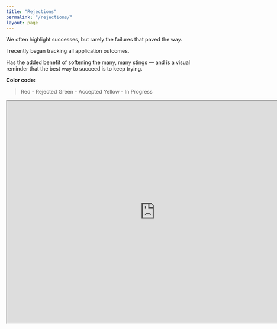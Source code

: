 ```yaml
---
title: "Rejections"
permalink: "/rejections/"
layout: page
---
```

We often highlight successes, but rarely the failures that paved the way.

I recently began tracking all application outcomes.

Has the added benefit of softening the many, many stings — and is a visual reminder that the best way to succeed is to keep trying.


**Color code:**
>Red - Rejected
>Green - Accepted
>Yellow - In Progress

<iframe src="https://docs.google.com/spreadsheets/d/e/2PACX-1vSA1YlPLYs2Vj28cWUdRbgm0OwJzDNV9UW_SU87QxiEDe5xmVV7z966RRlziWsiQovTuHrT1nAz1OLB/pubhtml?widget=true&amp;headers=false" width="800" height="600"></iframe>